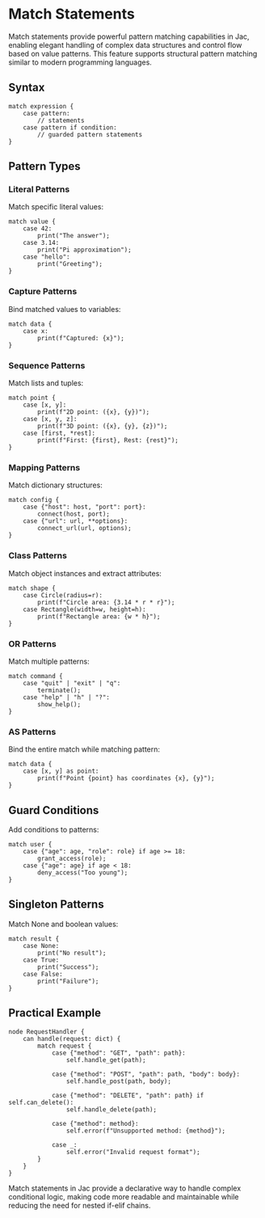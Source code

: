 # Match Statements

Match statements provide powerful pattern matching capabilities in Jac, enabling elegant handling of complex data structures and control flow based on value patterns. This feature supports structural pattern matching similar to modern programming languages.

## Syntax

```jac
match expression {
    case pattern: 
        // statements
    case pattern if condition:
        // guarded pattern statements
}
```

## Pattern Types

### Literal Patterns
Match specific literal values:
```jac
match value {
    case 42:
        print("The answer");
    case 3.14:
        print("Pi approximation");
    case "hello":
        print("Greeting");
}
```

### Capture Patterns
Bind matched values to variables:
```jac
match data {
    case x:
        print(f"Captured: {x}");
}
```

### Sequence Patterns
Match lists and tuples:
```jac
match point {
    case [x, y]:
        print(f"2D point: ({x}, {y})");
    case [x, y, z]:
        print(f"3D point: ({x}, {y}, {z})");
    case [first, *rest]:
        print(f"First: {first}, Rest: {rest}");
}
```

### Mapping Patterns
Match dictionary structures:
```jac
match config {
    case {"host": host, "port": port}:
        connect(host, port);
    case {"url": url, **options}:
        connect_url(url, options);
}
```

### Class Patterns
Match object instances and extract attributes:
```jac
match shape {
    case Circle(radius=r):
        print(f"Circle area: {3.14 * r * r}");
    case Rectangle(width=w, height=h):
        print(f"Rectangle area: {w * h}");
}
```

### OR Patterns
Match multiple patterns:
```jac
match command {
    case "quit" | "exit" | "q":
        terminate();
    case "help" | "h" | "?":
        show_help();
}
```

### AS Patterns
Bind the entire match while matching pattern:
```jac
match data {
    case [x, y] as point:
        print(f"Point {point} has coordinates {x}, {y}");
}
```

## Guard Conditions

Add conditions to patterns:
```jac
match user {
    case {"age": age, "role": role} if age >= 18:
        grant_access(role);
    case {"age": age} if age < 18:
        deny_access("Too young");
}
```

## Singleton Patterns

Match None and boolean values:
```jac
match result {
    case None:
        print("No result");
    case True:
        print("Success");
    case False:
        print("Failure");
}
```

## Practical Example

```jac
node RequestHandler {
    can handle(request: dict) {
        match request {
            case {"method": "GET", "path": path}:
                self.handle_get(path);
            
            case {"method": "POST", "path": path, "body": body}:
                self.handle_post(path, body);
            
            case {"method": "DELETE", "path": path} if self.can_delete():
                self.handle_delete(path);
            
            case {"method": method}:
                self.error(f"Unsupported method: {method}");
            
            case _:
                self.error("Invalid request format");
        }
    }
}
```

Match statements in Jac provide a declarative way to handle complex conditional logic, making code more readable and maintainable while reducing the need for nested if-elif chains.
